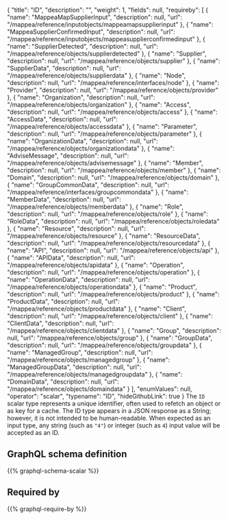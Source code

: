 {
  "title": "ID",
  "description": "",
  "weight": 1,
  "fields": null,
  "requireby": [
    {
      "name": "MappeaMapSupplierInput",
      "description": null,
      "url": "/mappea/reference/inputobjects/mappeamapsupplierinput"
    },
    {
      "name": "MappeaSupplierConfirmedInput",
      "description": null,
      "url": "/mappea/reference/inputobjects/mappeasupplierconfirmedinput"
    },
    {
      "name": "SupplierDetected",
      "description": null,
      "url": "/mappea/reference/objects/supplierdetected"
    },
    {
      "name": "Supplier",
      "description": null,
      "url": "/mappea/reference/objects/supplier"
    },
    {
      "name": "SupplierData",
      "description": null,
      "url": "/mappea/reference/objects/supplierdata"
    },
    {
      "name": "Node",
      "description": null,
      "url": "/mappea/reference/interfaces/node"
    },
    {
      "name": "Provider",
      "description": null,
      "url": "/mappea/reference/objects/provider"
    },
    {
      "name": "Organization",
      "description": null,
      "url": "/mappea/reference/objects/organization"
    },
    {
      "name": "Access",
      "description": null,
      "url": "/mappea/reference/objects/access"
    },
    {
      "name": "AccessData",
      "description": null,
      "url": "/mappea/reference/objects/accessdata"
    },
    {
      "name": "Parameter",
      "description": null,
      "url": "/mappea/reference/objects/parameter"
    },
    {
      "name": "OrganizationData",
      "description": null,
      "url": "/mappea/reference/objects/organizationdata"
    },
    {
      "name": "AdviseMessage",
      "description": null,
      "url": "/mappea/reference/objects/advisemessage"
    },
    {
      "name": "Member",
      "description": null,
      "url": "/mappea/reference/objects/member"
    },
    {
      "name": "Domain",
      "description": null,
      "url": "/mappea/reference/objects/domain"
    },
    {
      "name": "GroupCommonData",
      "description": null,
      "url": "/mappea/reference/interfaces/groupcommondata"
    },
    {
      "name": "MemberData",
      "description": null,
      "url": "/mappea/reference/objects/memberdata"
    },
    {
      "name": "Role",
      "description": null,
      "url": "/mappea/reference/objects/role"
    },
    {
      "name": "RoleData",
      "description": null,
      "url": "/mappea/reference/objects/roledata"
    },
    {
      "name": "Resource",
      "description": null,
      "url": "/mappea/reference/objects/resource"
    },
    {
      "name": "ResourceData",
      "description": null,
      "url": "/mappea/reference/objects/resourcedata"
    },
    {
      "name": "API",
      "description": null,
      "url": "/mappea/reference/objects/api"
    },
    {
      "name": "APIData",
      "description": null,
      "url": "/mappea/reference/objects/apidata"
    },
    {
      "name": "Operation",
      "description": null,
      "url": "/mappea/reference/objects/operation"
    },
    {
      "name": "OperationData",
      "description": null,
      "url": "/mappea/reference/objects/operationdata"
    },
    {
      "name": "Product",
      "description": null,
      "url": "/mappea/reference/objects/product"
    },
    {
      "name": "ProductData",
      "description": null,
      "url": "/mappea/reference/objects/productdata"
    },
    {
      "name": "Client",
      "description": null,
      "url": "/mappea/reference/objects/client"
    },
    {
      "name": "ClientData",
      "description": null,
      "url": "/mappea/reference/objects/clientdata"
    },
    {
      "name": "Group",
      "description": null,
      "url": "/mappea/reference/objects/group"
    },
    {
      "name": "GroupData",
      "description": null,
      "url": "/mappea/reference/objects/groupdata"
    },
    {
      "name": "ManagedGroup",
      "description": null,
      "url": "/mappea/reference/objects/managedgroup"
    },
    {
      "name": "ManagedGroupData",
      "description": null,
      "url": "/mappea/reference/objects/managedgroupdata"
    },
    {
      "name": "DomainData",
      "description": null,
      "url": "/mappea/reference/objects/domaindata"
    }
  ],
  "enumValues": null,
  "operator": "scalar",
  "typename": "ID",
  "hideGithubLink": true
}
The `ID` scalar type represents a unique identifier, often used to refetch an object or as key for a cache. The ID type appears in a JSON response as a String; however, it is not intended to be human-readable. When expected as an input type, any string (such as `"4"`) or integer (such as `4`) input value will be accepted as an ID.
## GraphQL schema definition

{{% graphql-schema-scalar %}}

## Required by

{{% graphql-require-by %}}

